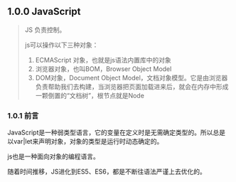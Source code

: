 ## 1.0.0 JavaScript

> JS 负责控制。
>
> js可以操作以下三种对象：
>
> 1. ECMAScript 对象，也就是js语法内置库中的对象
> 2. 浏览器对象，也叫BOM，Browser Object Model
> 3. DOM对象，Document Object Model，文档对象模型。它是由浏览器负责帮助我们去构建，当浏览器把页面加载进来后，就会在内存中形成一颗倒置的“文档树”，根节点就是<html>Node

### 1.0.1 前言

JavaScript是一种弱类型语言，它的变量在定义时是无需确定类型的。所以总是以var|let来声明对象，对象的类型是运行时动态确定的。

js也是一种面向对象的编程语言。

随着时间推移，JS进化到ES5、ES6，都是不断往语法严谨上去优化的。